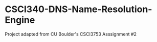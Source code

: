 CSCI340-DNS-Name-Resolution-Engine
==================================

Project adapted from CU Boulder's CSCI3753 Asssignment #2
